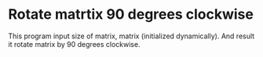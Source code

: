 # Rotate matrtix 90 degrees clockwise

This program input size of matrix, matrix (initialized dynamically).
And result it rotate matrix by 90 degrees clockwise.